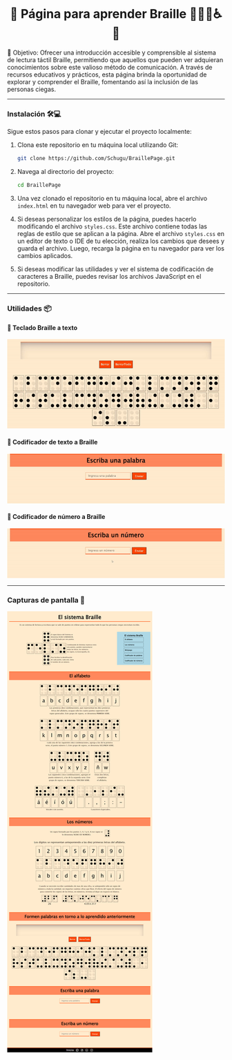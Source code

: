 <h1 align='center'>🌟 Página para aprender Braille 📖🧑‍🦯♿️🌟</h1>

🎯 Objetivo: Ofrecer una introducción accesible y comprensible al sistema de lectura táctil Braille, permitiendo que aquellos que pueden ver adquieran conocimientos sobre este valioso método de comunicación. A través de recursos educativos y prácticos, esta página brinda la oportunidad de explorar y comprender el Braille, fomentando así la inclusión de las personas ciegas.

------------

### Instalación 🛠️💻

Sigue estos pasos para clonar y ejecutar el proyecto localmente:

1. Clona este repositorio en tu máquina local utilizando Git:

    ```bash
    git clone https://github.com/Schugu/BraillePage.git
    ```

2. Navega al directorio del proyecto:

    ```bash
    cd BraillePage
    ```

3. Una vez clonado el repositorio en tu máquina local, abre el archivo `index.html` en tu navegador web para ver el proyecto.

4. Si deseas personalizar los estilos de la página, puedes hacerlo modificando el archivo `styles.css`. Este archivo contiene todas las reglas de estilo que se aplican a la página. Abre el archivo `styles.css` en un editor de texto o IDE de tu elección, realiza los cambios que desees y guarda el archivo. Luego, recarga la página en tu navegador para ver los cambios aplicados.

5. Si deseas modificar las utilidades y ver el sistema de codificación de caracteres a Braille, puedes revisar los archivos JavaScript en el repositorio.

------------

### Utilidades 📦

#### 📌 Teclado Braille a texto 
<img src='media/Utilidad1.gif'>

#### 📌 Codificador de texto a Braille
<img src='media/Utilidad2.gif'>

#### 📌 Codificador de número a Braille
<img src='media/utilidad3.gif'>

------------

### Capturas de pantalla 📸
<img src='media/capturaDePantalla.png' alt='CapturaDePantalla1'>
